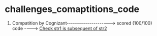 # challenges_comaptitions_code
1) Compatition by Cognizant---------------------> scored (100/100) <br/>
code ----> [Check str1 is subsequent of str2](https://github.com/pavi-ninjaac/challenges_comaptitions_code/blob/main/code_gladiators_techgig_cognizant/code_colisium_cognozent_challege.py)


